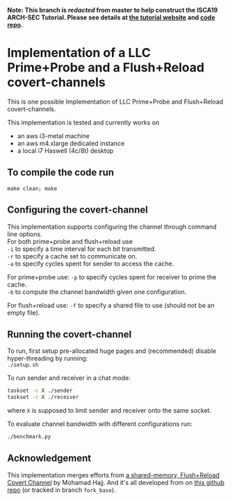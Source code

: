 **Note: This branch is _redacted_ from master to help construct the ISCA19
ARCH-SEC Tutorial. Please see details at [the tutorial
website](https://sites.google.com/view/arch-sec/home) and [code
repo](https://github.com/yshalabi/covert-channel-tutorial).**



# Implementation of a LLC Prime+Probe and a Flush+Reload covert-channels

This is one possible Implementation of LLC Prime+Probe and Flush+Reload
covert-channels.

This implementation is tested and currently works on
- an aws i3-metal machine
- an aws m4.xlarge dedicated instance
- a local i7 Haswell (4c/8t) desktop

## To compile the code run  
`make clean; make`


## Configuring the covert-channel
This implementation supports configuring the channel through command line
options.  
For both prime+probe and flush+reload use  
`-i` to specify a time interval for each bit transmitted.  
`-r` to specify a cache set to communicate on.  
`-a` to specify cycles spent for sender to access the cache.

For prime+probe use:
`-p` to specify cycles spent for receiver to prime the cache.  
`-b` to compute the channel bandwidth given one configuration.

For flush+reload use:
`-f` to specify a shared file to use (should not be an empty file).

## Running the covert-channel
To run, first setup pre-allocated huge pages
and (recommended) disable hyper-threading by running:  
`./setup.sh`

To run sender and receiver in a chat mode:
```sh
taskset -c X ./sender
taskset -c X ./receiver
```
where `X` is supposed to limit sender and receiver onto the same socket.

To evaluate channel bandwidth with different configurations run:
```sh
./benchmark.py
```

## Acknowledgement
This implementation merges efforts from [a shared-memory, Flush+Reload Covert
Channel](https://github.com/moehajj/Flush-Reload) by Mohamad Hajj. And it's all
developed from on [this github repo](https://github.com/ricpacca/deaddrop) (or
tracked in branch `fork_base`).

